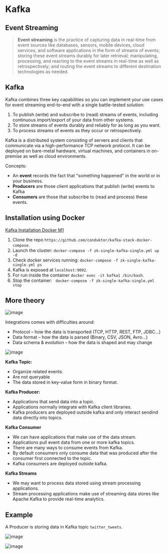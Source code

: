 # Kafka

## Event Streaming

> **Event streaming** is the practice of capturing data in real-time from event sources 
> like databases, sensors, mobile devices, cloud services, and software applications 
> in the form of streams of events; storing these event streams durably for later retrieval; 
> manipulating, processing, and reacting to the event streams in real-time
> as well as retrospectively; and routing the event streams to different destination 
> technologies as needed. 

## Kafka

Kafka combines three key capabilities so you can implement your use cases for event streaming end-to-end with a single battle-tested solution:

1. To publish (write) and subscribe to (read) streams of events, including continuous import/export of your data from other systems.
2. To store streams of events durably and reliably for as long as you want.
3. To process streams of events as they occur or retrospectively.

Kafka is a distributed system consisting of servers and clients that communicate via a high-performance TCP network protocol. It can be deployed on bare-metal hardware, virtual machines, and containers in on-premise as well as cloud environments.

Concepts:

- An **event** records the fact that "something happened" in the world or in your business. 
- **Producers** are those client applications that publish (write) events to Kafka
- **Consumers** are those that subscribe to (read and process) these events. 

## Installation using Docker

[Kafka Installation Docker M1](https://www.conduktor.io/kafka/how-to-start-kafka-using-docker)

1. Clone the repo `https://github.com/conduktor/kafka-stack-docker-compose`.
2. Launch the cluster: `docker-compose -f zk-single-kafka-single.yml up -d`
3. Check docker services running: `docker-compose -f zk-single-kafka-single.yml ps`
4. Kafka is exposed at `localhost:9092`.
5. For run inside the container `docker exec -it kafka1 /bin/bash`.
6. Stop the container: ` docker-compose -f zk-single-kafka-single.yml stop`

## More theory

![image](https://user-images.githubusercontent.com/17634377/212158175-24275b59-ddc1-4b6e-8c68-75cb41340c59.png)

Integrations comes with difficulties around:

- Protocol – how the data is transported (TCP, HTTP, REST, FTP, JDBC…)
- Data format – how the data is parsed (Binary, CSV, JSON, Avro…)
- Data schema & evolution – how the data is shaped and may change

![image](https://user-images.githubusercontent.com/17634377/212158221-fabab02d-0190-44b7-9ad7-a9c984397091.png)


**Kafka Topic:**

- Organize related events.
- Are not queryable
- The data stored in key-value form in binary format.

**Kafka Producer:**

- Applications that send data into a topic.
- Applications normally integrate with Kafka client libraries.
- Kafka producers are deployed outside kafka and only interact sendind data directly into topics.

**Kafka Consumer**

- We can have applications that make use of the data stream.
- Applications pull event data from one or more kafka topics.
- There are many ways to consume events from Kafka.
- By default consumers only consume data that was produced after the consumer first connected to the topic.
- Kafka consumers are deployed outside kafka. 

**Kafka Streams**

- We may want to process data stored using stream processing applications. 
- Stream processing applications make use of streaming data stores like Apache Kafka to provide real-time analytics.

## Example

A Producer is storing data in Kafka topic `twitter_tweets`.

![image](https://user-images.githubusercontent.com/17634377/212181332-927a6528-d63a-4b2f-9c10-bc6927281218.png)

![image](https://user-images.githubusercontent.com/17634377/212181592-1cddc09b-fa2d-41e8-943e-7bd43d676cde.png)
